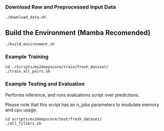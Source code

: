 
### Download Raw and Preprocessed Input Data
```
./download_data.sh
```

## Build the Environment (Mamba Recomended)
```
./build_environment.sh
```

### Example Training
```
cd ./scripts/ms2deepscore/train/fresh_dataset/
./train_all_pairs.sh
```

### Example Testing and Evaluation
Performs inference, and runs evaluations script over predictions.

Please note that this script has an n_jobs parameters to modulate memory and cpu usage.
```
cd scripts/ms2deepscore/test/fresh_dataset/
./all_filters.sh
```
